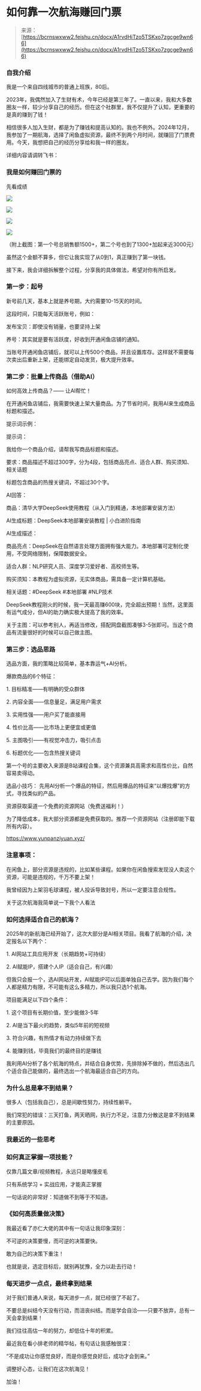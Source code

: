 # 如何靠一次航海赚回门票

> 来源：[https://bcrnswxww2.feishu.cn/docx/A1rvdHiTzo5TSKxo7zgcge9wn66](https://bcrnswxww2.feishu.cn/docx/A1rvdHiTzo5TSKxo7zgcge9wn66)

### 自我介绍

我是一个来自四线城市的普通上班族，80后。

2023年，我偶然加入了生财有术，今年已经是第三年了。一直以来，我和大多数圈友一样，较少分享自己的经历。但在这个社群里，我不仅提升了认知，更重要的是真的赚到了钱！

相信很多人加入生财，都是为了赚钱和提高认知的。我也不例外。2024年12月，我参加了一期航海，选择了闲鱼虚拟资源，最终不到两个月时间，就赚回了门票费用。今天，我想把自己的经历分享给和我一样的圈友。

详细内容请调转飞书：

### 我是如何赚回门票的

先看成绩

![](img/4709e54b1c8f1dce13437f5ba8607976.png)

![](img/92700d6aa526e7f30000ae4393500ef1.png)

![](img/8c3beea7955d5dd50dbcc0e5251a0a8b.png)

![](img/0950c72d3199ad12eded1f567d36933e.png)

（附上截图：第一个号总销售额1500+，第二个号也到了1300+加起来近3000元）

虽然这个金额不算多，但它让我实现了从0到1，真正赚到了第一块钱。

接下来，我会详细拆解整个过程，分享我的具体做法，希望对你有所启发。

### 第一步：起号

新号前几天，基本上就是养号期，大约需要10-15天的时间。

这段时间，只能每天活跃账号，例如：

发布宝贝：即使没有销量，也要坚持上架

养号：其实就是要有活跃度，好收到开通闲鱼店铺的通知。

当账号开通闲鱼店铺后，就可以上传500个商品，并且设置库存。这样就不需要每次卖出后重新上架，还能绑定自动发货，极大提升效率。

### 第二步：批量上传商品（借助AI）

如何高效上传商品？—— 让AI帮忙！

在开通闲鱼店铺后，我需要快速上架大量商品。为了节省时间，我用AI来生成商品标题和描述。

提示词示例：

提示词：

我给你一个商品介绍，请帮我写商品标题和描述。

要求：商品描述不超过300字，分为4段，包括商品亮点、适合人群、购买须知、相关话题

标题包含商品的热搜关键词，不超过30个字。

AI回答：

商品：清华大学DeepSeek使用教程（从入门到精通，本地部署安装方法）

AI生成标题：DeepSeek本地部署安装教程 | 小白进阶指南

AI生成描述：

商品亮点：DeepSeek在自然语言处理方面拥有强大能力。本地部署可定制化使用，不受网络限制，保障数据安全。

适合人群：NLP研究人员、深度学习爱好者、高校师生等。

购买须知：本教程为虚拟资源，无实体商品，需具备一定计算机基础。

相关话题：#DeepSeek #本地部署 #NLP技术

DeepSeek教程刚火的时候，我一天最高赚600块，完全超出预期！当然，这里面有运气成分，但AI的助力确实极大提高了我的效率。

关于主图：可以参考别人，再适当修改，搭配网盘截图凑够3-5张即可。当这个商品有流量很好的时候可以自己做主图。

### 第三步：选品思路

选品方面，我的策略比较简单，基本靠运气+AI分析。

爆款商品的6个特征：

1\. 目标精准——有明确的受众群体

2\. 内容全面——信息量足，满足用户需求

3\. 实用性强——用户买了能直接用

4\. 性价比高——比市场上更便宜或更值

5\. 主图吸引——有视觉冲击力，吸引点击

6\. 标题优化——包含热搜关键词

第一个号的主要收入来源是B站课程合集，这个资源兼具高需求和高性价比，自然容易卖得动。

选品小技巧： 先用AI分析一个爆品的特征，然后用爆品的特征来“以爆找爆”的方式，寻找类似的产品。

资源获取渠道一个免费的资源网站（免费送福利！）

为了降低成本，我大部分资源都是免费获取的。推荐一个资源网站（注册即能下载所有内容）。

https://www.yunpanziyuan.xyz/

### 注意事项：

在闲鱼上，部分资源是违规的，比如某些课程。如果你在闲鱼搜索发现没人卖这个资源，可能是违规的，千万不要上架！

我曾经因为上架羽毛球课程，被人投诉导致封号，所以一定要注意合规性。

关于这次航海我简单说一下我个人看法

### 如何选择适合自己的航海？

2025年的新航海已经开始了，这次大部分是AI相关项目。我看了航海的介绍，决定报名以下两个：

1\. AI网站工具应用开发（长期趋势+可持续）

2\. AI赋能IP，搭建个人IP（适合自己，有兴趣）

但我只会报一个，选AI网站开发，AI赋能IP可以后面单独自己去学。因为我们每个人都是精力有限，不可能有这么多精力，所以我只选1个航海。

项目能满足以下四个条件：

1\. 这个项目有长期价值，至少能做3-5年

2\. AI是当下最火的趋势，类似5年前的短视频

3\. 符合兴趣，有热情才有动力持续做下去

4\. 能赚到钱，毕竟我们的最终目的是赚钱

我利用AI分析了各个航海的特点，并结合自身优势，先排除掉不做的，然后选出几个适合自己能做的，最终选出一个航海最适合自己的方向。

### 为什么总是拿不到结果？

很多人（包括我自己），总是间歇性努力，持续性躺平。

我们常犯的错误：三天打鱼，两天晒网，执行力不足，注意力分散这是拿不到结果的主要原因。

### 我最近的一些思考

### 如何真正掌握一项技能？

仅靠几篇文章/视频教程，永远只是略懂皮毛

只有系统学习 + 实战应用，才能真正掌握

一句话说的非常好：知道做不到等于不知道。

### 《如何高质量做决策》

我最近看了亦仁大佬的其中有一句话让我印象深刻：

不可逆的决策要慢，而可逆的决策要快。

敢为自己的决策下重注！

也就是说，选定目标后，就别再犹豫，全力以赴去行动！

### 每天进步一点点，最终拿到结果

对于我们普通人来说，每天进步一点，就已经很了不起了。

不要总是纠结今天没有行动，而沮丧纠结。而是学会自洽——只要不放弃，总有一天会拿到结果！

我们往往高估一年的努力，却低估十年的积累。

最近我在看小排老师的精华帖，有句话让我感触很深：

“不是成功让你感觉良好，而是你感觉良好后，成功才会到来。”

调整好心态，让我们在这次航海见！

加油！